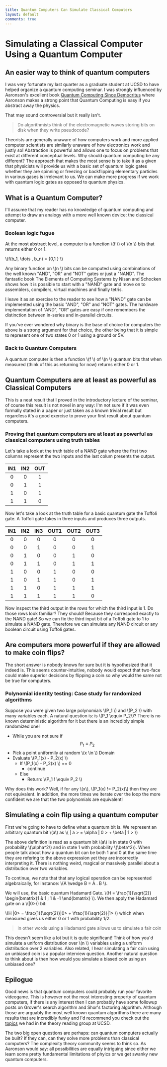 ```yaml
---
title: Quantum Computers Can Simulate Classical Computers
layout: default
comments: true
---
```


# Simulating a Classical Computer Using a Quantum Computer

## An easier way to think of quantum computers 

I was very fortunate my last quarter as a graduate student at UCSD to have helped organize a quantum computing seminar. I was strongly influenced by Aaronson's excellent book [Quantum Computing Since Democritus](http://www.amazon.com/Quantum-Computing-since-Democritus-Aaronson/dp/0521199565) where Aaronson makes a strong point that Quantum Computing is easy if you abstract away the physics.

That may sound controversial but it really isn't.

> Do algorithmists think of the electromagnetic waves storing bits on disk when they write pseudocode? 
> 


Theorists are generally unaware of how computers work and more applied computer scientists are similarly unaware of how electronics work and justly so! Abstraction is powerful and allows one to focus on problems that exist at different conceptual levels. Why should quantum computing be any different? The approach that makes the most sense is to take it as a given that physicists will provide us with a basic set of quantum logic gates whether they are spinning or freezing or backflipping elementary particles in various gases is irrelevant to us. We can make more progress if we work with quantum logic gates as opposed to quantum physics.

## What is a Quantum Computer?

I'll assume that my reader has no knowledge of quantum computing and attempt to draw an analogy with a more well known device: the classical computer.

### Boolean logic fugue

At the most abstract level, a computer is a function \\(f \\) of \\(n \\) bits that returns either 0 or 1.

\\(f(b_1, \dots , b_n) = \{0,1 \} \\)

Any binary function on \\(n \\) bits can be computed using combinations of the well known "AND", "OR" and "NOT" gates or just a "NAND". The fantastic book The Elements of Computing Systems by Nisan and Schocken shows how it is possible to start with a "NAND" gate and move on to assemblers, compilers, virtual machines and finally tetris.


I leave it as an exercise to the reader to see how a "NAND" gate can be implemented using the basic "AND", "OR" and "NOT" gates. The hardware implementation of "AND", "OR" gates are easy if one remembers the distinction between in-series and in-parallel circuits.

<!-- 2- I will sketch a proof by induction which shows why you can write any binary function $$f$$ on \\(n \\) bits as a circuit consisting solely of "NAND" gates.

* Base Case (two bit function: \\(n =2 \\)): A single gate circuit recieves two inputs whose combination takes a total of 4 values. For each of the four rows the output can be one of two values. So the total number of possible truth table configurations for a two bit function is $$2^4$$. It's a tedious but easy exercise to find a NAND circuit corresponding to each one of those configurations.
* Inductive Step: Assume you can construct a circuit consisting solely of "NAND" gates for any function $$f$$ on $$n$$ bits. Any $$n+1$$ bit function   -->


If you've ever wondered why binary is the base of choice for computers the above is a strong argument for that choice, the other being that it is simple to represent one of two states 0 or 1 using a ground or 5V.

### Back to Quantum Computers

A quantum computer is then a function \\(f \\) of \\(n \\) quantum bits that when measured (think of this as returning for now) returns either 0 or 1.  

## Quantum Computers are at least as powerful as Classical Computers

This is a neat result that I proved in the introductory lecture of the seminar, of course this result is not novel in any way: I'm not sure if it was even formally stated in a paper or just taken as a known trivial result but regardless it's a good exercise to prove your first result about quantum computers. 

### Proving that quantum computers are at least as powerful as classical computers using truth tables

Let's take a look at the truth table of a NAND gate where the first two columns represent the two inputs and the last colum presents the output.


<!-- <img src="http://www.zseries.in/electronics%20lab/ics/pictures/truth%20table%20of%20ic7400.png" alt="Drawing" style="width: 100px; height="50px" "/> -->



|IN1|IN2|OUT        |
|:---:|:---:|:-----------:|
|0  |0  |1          |
|0  |1  |1          |
|1  |0  |1          |
|1  |1  |0          |


Now let's take a look at the truth table for a basic quantum gate the Toffoli gate. A Toffoli gate takes in three inputs and produces three outputs.


|IN1  |IN2  |IN3  |OUT1  |OUT2  |OUT3  |
|:---:|:---:|:---:|:----:|:----:|:----:|
|0    |0    |0    |0     |0     |0      
|0	  |0    |1    |0     |0     |1     
|0	  |1    |0    |0     |1     |0     
|0	  |1    |1    |0     |1     |1     
|1	  |0    |0    |1     |0     |0     
|1	  |0    |1    |1     |0     |1     
|1	  |1    |0    |1     |1     |1     
|1	  |1    |1    |1     |1     |0     



Now inspect the third output in the rows for which the third input is 1. Do those rows look familiar? They should! Because they correspond exactly to the NAND gate! So we can fix the third input bit of a Toffoli gate to 1 to simulate a NAND gate. Therefore we can simulate any NAND circuit or any boolean circuit using Toffoli gates.

## Are computers more powerful if they are allowed to make coin flips?

The short answer is nobody knows for sure but it is hypothesized that it indeed is. This seems counter-intuitive, nobody would expect that two-face could make superior decisions by flipping a coin so why would the same not be true for computers. 


### Polynomial identity testing: Case study for randomized algorithms

Suppose you were given two large polynomials \\(P_1 \\) and \\(P_2 \\) with many variables each. A natural question is: is \\(P_1 \equiv P_2\\)? There is no known deterministic algorithm for it but there is an incredibly simple randomized one!

* While you are not sure if $$P_1 \equiv P_2 $$
* Pick a point uniformily at random \\(x \in \\) Domain
* Evaluate \\(P_1(x) - P_2(x) \\)
	* If \\(P_1(x) - P_2(x) \\) == 0
		* continue
	* Else
		* Return: \\(P_1 ! \equiv P_2 \\)

Why does this work? Well, if for any \\(x\\), \\(P_1(x) != P_2(x)\\) then they are not equivalent. In addition, the more times we iterate over the loop the more confident we are that the two polynomials are equivalent!

## Simulating a coin flip using a quantum computer

First we're going to have to define what a quantum bit is. We represent an arbitrary quantum bit \\(a\\) as \\( \| a > = \alpha \| 0 > + \beta \| 1 > \\)

The above definition is read as a quantum bit \\(a\\) is in state 0 with probability \\(\alpha^2\\) and in state 1 with probability \\(\beta^2\\). When people talk about how a quantum bit can be both 1 and 0 at the same time they are refering to the above expression yet they are incorrectly interpreting it. There is nothing weird, magical or massively parallel about a distribution over two variables. 

To continue, we note that that any logical operation can be represented algebraically, for instance: \\(A \wedge B = A . B \\).


We will use, the basic quantum Hadamard Gate. \\(H = \frac{1}{\sqrt{2}}   \begin{bmatrix}1 & 1  ; 1 & -1 \end{bmatrix} \\). We then apply the Hadamard gate on a \\(\|0>\\) bit:

\\(H \|0> = \frac{1}{\sqrt{2}}\|0> + \frac{1}{\sqrt{2}}\|1> \\) which when measured gives us either 0 or 1 with probability 1/2. 

> In other words using a Hadamard gate allows us to simulate a fair coin

This doesn't seem like a lot but it is quite significant! Think of how you'd simulate a uniform distribution over \\(n \\) variables using a uniform distribution over 2 variables. Also related, I hear simulating a fair coin using an unbiased coin is a popular interview question. Another natural question to think about is then how would you simulate a biased coin using an unbiased one?

## Epilogue

Good news is that quantum computers could probably run your favorite videogame. This is however not the most interesting property of quantum computers, if there is any interest then I can probably have some followup posts on Grover's search algorithm and Shor's factoring algorithm. Although those are arguably the most well known quantum algorithms there are many results that are incredibly funky and I'd recommend you check out the [topics](http://www.cse.ucsd.edu/theory_reading_group/) we had in the theory reading group at UCSD.  

 The two big open questions are perhaps: can quantum computers actually be built? If they can, can they solve more problems than classical computers? The complexity theory community seems to think so. As Aaronson would say: all possibilities are equally intriguing since either we learn some pretty fundamental limitations of phyics or we get swanky new quantum computers.

<!-- http://cseweb.ucsd.edu/~dasgupta/book/index.html>Chapter 10 -->
